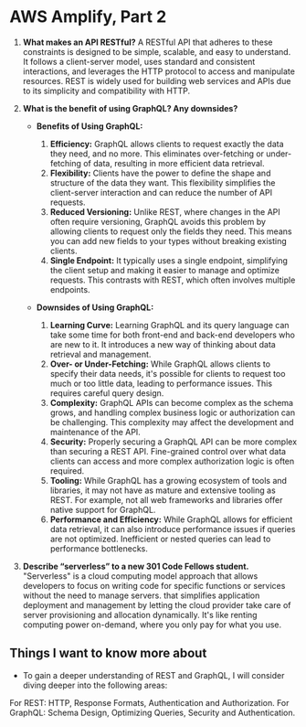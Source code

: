 # AWS Amplify, Part 2


  1. **What makes an API RESTful?**
     A RESTful API that adheres to these constraints is designed to be simple, scalable, and easy to understand. 
     It follows a client-server model, uses standard and consistent interactions, and leverages the HTTP protocol
     to access and manipulate resources. REST is widely used for building web services and APIs due to its simplicity 
     and compatibility with HTTP.
  2. **What is the benefit of using GraphQL? Any downsides?**

     - **Benefits of Using GraphQL:**
       1. **Efficiency:** GraphQL allows clients to request exactly the data they need, and no more. This eliminates 
          over-fetching or under-fetching of data, resulting in more efficient data retrieval.
       2. **Flexibility:** Clients have the power to define the shape and structure of the data they want. 
          This flexibility simplifies the client-server interaction and can reduce the number of API requests.
       3. **Reduced Versioning:** Unlike REST, where changes in the API often require versioning, GraphQL avoids this 
          problem by allowing clients to request only the fields they need. This means you can add new fields to your 
          types without breaking existing clients.
       4. **Single Endpoint:** It typically uses a single endpoint, simplifying the client setup and making it easier 
          to manage and optimize requests. This contrasts with REST, which often involves multiple endpoints.
       
     - **Downsides of Using GraphQL:**
       1. **Learning Curve:** Learning GraphQL and its query language can take some time for both front-end and 
          back-end developers who are new to it. It introduces a new way of thinking about data retrieval and management.
       2. **Over- or Under-Fetching:** While GraphQL allows clients to specify their data needs, it's possible for 
          clients to request too much or too little data, leading to performance issues. This requires careful query design.
       3. **Complexity:** GraphQL APIs can become complex as the schema grows, and handling complex business logic or 
          authorization can be challenging. This complexity may affect the development and maintenance of the API.
       4. **Security:** Properly securing a GraphQL API can be more complex than securing a REST API. Fine-grained
          control over what data clients can access and more complex authorization logic is often required.
       5. **Tooling:** While GraphQL has a growing ecosystem of tools and libraries, it may not have as mature and 
          extensive tooling as REST. For example, not all web frameworks and libraries offer native support for GraphQL.
       6. **Performance and Efficiency:** While GraphQL allows for efficient data retrieval, it can also introduce 
          performance issues if queries are not optimized. Inefficient or nested queries can lead to performance 
          bottlenecks.

  3. **Describe “serverless” to a new 301 Code Fellows student.**
     "Serverless" is a cloud computing model approach that allows developers to focus on writing code for specific 
     functions or services without the need to manage servers. that simplifies application deployment and management
     by letting the cloud provider take care of server provisioning and allocation dynamically. 
     It's like renting computing power on-demand, where you only pay for what you use.

## Things I want to know more about
- To gain a deeper understanding of REST and GraphQL, I will consider diving deeper into the following areas:

For REST: HTTP, Response Formats, Authentication and Authorization.
For GraphQL: Schema Design, Optimizing Queries, Security and Authentication. 